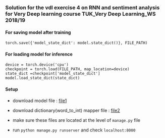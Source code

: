### Solution for the vdl exercise 4 on RNN and sentiment analysis for Very Deep learning course TUK_Very Deep Learning_WS 2018/19

#### For saving model after training

`torch.save({'model_state_dict': model.state_dict()}, FILE_PATH)`

#### For loading model for inference
```
device = torch.device('cpu')
checkpoint = torch.load(FILE_PATH, map_location=device)
state_dict =checkpoint['model_state_dict']
model.load_state_dict(state_dict)
```

#### Setup

* download model file : [file1](https://www.dropbox.com/s/c39m71h3ai0exrn/lstmmodelgpu2.tar?dl=1)

* download dictionary(word_to_int) mapper file : [file2](https://www.dropbox.com/s/az7ex7ezmhxp551/dict.pkl?dl=1)
* make sure these files are located at the level of `manage.py` file
* run `python manage.py runserver` and check `localhost:8000` 




